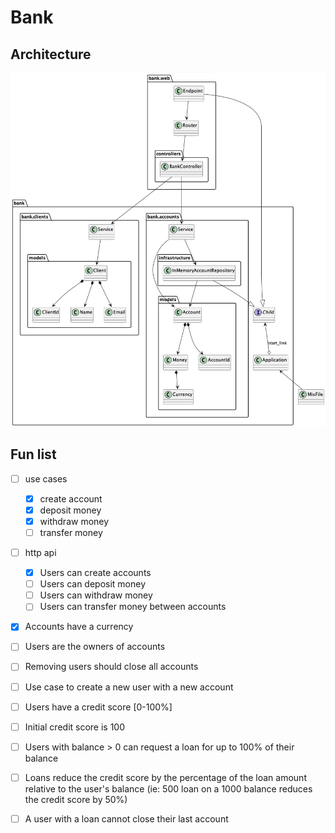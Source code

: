 # Bank

## Architecture

![Architecture](./docs/out/Architecture.png)

## Fun list

- [ ] use cases

  - [x] create account
  - [x] deposit money
  - [x] withdraw money
  - [ ] transfer money

- [ ] http api

  - [x] Users can create accounts
  - [ ] Users can deposit money
  - [ ] Users can withdraw money
  - [ ] Users can transfer money between accounts

- [x] Accounts have a currency
- [ ] Users are the owners of accounts
- [ ] Removing users should close all accounts
- [ ] Use case to create a new user with a new account
- [ ] Users have a credit score [0-100%]
- [ ] Initial credit score is 100
- [ ] Users with balance > 0 can request a loan for up to 100% of their balance
- [ ] Loans reduce the credit score by the percentage of the loan amount relative to the user's balance
      (ie: 500 loan on a 1000 balance reduces the credit score by 50%)
- [ ] A user with a loan cannot close their last account
